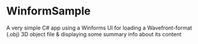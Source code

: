 # WinformSample
A very simple C# app using a Winforms UI for loading a Wavefront-format (.obj) 3D object file & displaying some summary info about its content
